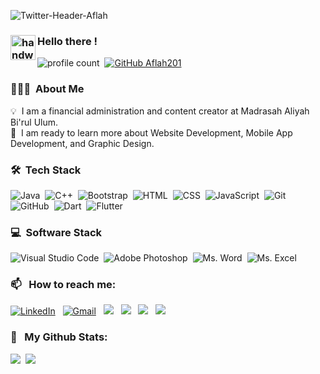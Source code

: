 ![Twitter-Header-Aflah](https://user-images.githubusercontent.com/46245881/162653184-1d008c54-9272-437c-92ba-3865554f3b70.jpg)

### <img alt="handwavegif" src="https://user-images.githubusercontent.com/39513876/112366216-8cfe7400-8cfe-11eb-8116-7d3dbae20e97.gif" width='40' align="left"/> Hello there !
![profile count](https://komarev.com/ghpvc/?username=aflah201&color=red)&nbsp;
[![GitHub Aflah201](https://img.shields.io/github/followers/aflah201?label=follow&style=social)](https://github.com/aflah201)&nbsp;

### 👨🏻‍💻 &nbsp;About Me

💡 &nbsp;I am a financial administration and content creator at Madrasah Aliyah Bi'rul Ulum. \
🌱 &nbsp;I am ready to learn more about Website Development, Mobile App Development, and Graphic Design.

### 🛠 &nbsp;Tech Stack

![Java](https://img.shields.io/badge/Java-ED8B00?style=for-the-badge&logo=java&logoColor=white)&nbsp;
![C++](https://img.shields.io/badge/C%2B%2B-00599C?style=for-the-badge&logo=c%2B%2B&logoColor=white)&nbsp;
![Bootstrap](https://img.shields.io/badge/Bootstrap-563D7C?style=for-the-badge&logo=bootstrap&logoColor=white)&nbsp;
![HTML](https://img.shields.io/badge/HTML5-E34F26?style=for-the-badge&logo=html5&logoColor=white)&nbsp;
![CSS](https://img.shields.io/badge/CSS3-1572B6?style=for-the-badge&logo=css3&logoColor=white)&nbsp;
![JavaScript](https://img.shields.io/badge/JavaScript-323330?style=for-the-badge&logo=javascript&logoColor=F7DF1E)&nbsp;
![Git](https://img.shields.io/badge/-Git-05122A?style=for-the-badge&logo=git)&nbsp;
![GitHub](https://img.shields.io/badge/GitHub-100000?style=for-the-badge&logo=github&logoColor=white)&nbsp;
![Dart](https://img.shields.io/badge/Dart-0175C2?style=for-the-badge&logo=dart&logoColor=white)&nbsp;
![Flutter](https://img.shields.io/badge/Flutter-02569B?style=for-the-badge&logo=flutter&logoColor=white)

### 💻 &nbsp;Software Stack

![Visual Studio Code](https://img.shields.io/badge/Visual_Studio_Code-0078D4?style=for-the-badge&logo=visual%20studio%20code&logoColor=white)&nbsp;
![Adobe Photoshop](https://img.shields.io/badge/Adobe%20Photoshop-31A8FF?style=for-the-badge&logo=Adobe%20Photoshop&logoColor=black)&nbsp;
![Ms. Word](https://img.shields.io/badge/Microsoft_Word-2B579A?style=for-the-badge&logo=microsoft-word&logoColor=white)&nbsp;
![Ms. Excel](https://img.shields.io/badge/Microsoft_Excel-217346?style=for-the-badge&logo=microsoft-excel&logoColor=white)&nbsp;

### 📫 &nbsp; How to reach me:

<a href="https://www.linkedin.com/in/aflah-azzaky-1806/"><img alt="LinkedIn" src="https://img.shields.io/badge/LinkedIn-0077B5?style=for-the-badge&logo=linkedin&logoColor=white"/></a> &nbsp;
<a href="mailto:aflahazzaki123@gmail.com"><img alt="Gmail" src="https://img.shields.io/badge/Gmail-D14836?style=for-the-badge&logo=gmail&logoColor=white" /></a> &nbsp;
<a href="https://instagram.com/aflah.azzaky"><img src="https://img.shields.io/badge/Instagram-E4405F?style=for-the-badge&logo=instagram&logoColor=white"/></a> &nbsp;
<a href="https://twitter.com/aflahazzaky_"><img src="https://img.shields.io/badge/Twitter-1DA1F2?style=for-the-badge&logo=twitter&logoColor=white"/></a> &nbsp;
<a href="https://twitter.com/aflahazzaky_"><img src="https://img.shields.io/badge/Facebook-1877F2?style=for-the-badge&logo=facebook&logoColor=white"/></a> &nbsp;
<a href="https://wa.me/6283832515321"><img src="https://img.shields.io/badge/WhatsApp-25D366?style=for-the-badge&logo=whatsapp&logoColor=white"/></a>&nbsp;

### 📌 &nbsp; My Github Stats:
<img style="250px" src="https://github-readme-stats.vercel.app/api?username=aflah201&show_icons=true&theme=radical&include_all_commits=true&hide=stars"/>&nbsp;
<img src="https://github-readme-stats.vercel.app/api/top-langs/?username=aflah201&layout=compact&show_icons=true&theme=radical&&langs_count=6"/>
